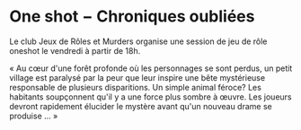 # One shot − Chroniques oubliées

Le club Jeux de Rôles et Murders organise une session de jeu de rôle oneshot le
vendredi à partir de 18h.

« Au cœur d'une forêt profonde où les personnages se sont perdus, un petit
village est paralysé par la peur que leur inspire une bête mystérieuse
responsable de plusieurs disparitions. Un simple animal féroce? Les habitants
soupçonnent qu'il y a une force plus sombre à œuvre. Les joueurs devront
rapidement élucider le mystère avant qu'un nouveau drame se produise … »



